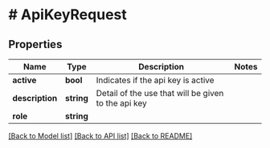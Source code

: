 # # ApiKeyRequest

## Properties

Name | Type | Description | Notes
------------ | ------------- | ------------- | -------------
**active** | **bool** | Indicates if the api key is active |
**description** | **string** | Detail of the use that will be given to the api key |
**role** | **string** |  |

[[Back to Model list]](../../README.md#models) [[Back to API list]](../../README.md#endpoints) [[Back to README]](../../README.md)
